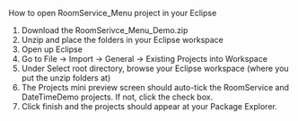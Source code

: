 How to open RoomService_Menu project in your Eclipse

1. Download the RoomSerivce_Menu_Demo.zip
2. Unzip and place the folders in your Eclipse workspace
3. Open up Eclipse 
4. Go to File -> Import -> General -> Existing Projects into Workspace
5. Under Select root directory, browse your Eclipse workspace (where you put the unzip folders at)
6. The Projects mini preview screen should auto-tick the RoomService and DateTimeDemo projects. If not, click the check box.
7. Click finish and the projects should appear at your Package Explorer.
